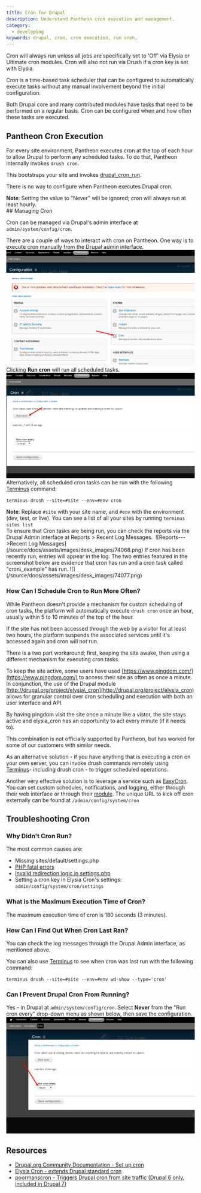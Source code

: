 ```yaml
---
title: Cron for Drupal
description: Understand Pantheon cron execution and management.
category:
  - developing
keywords: drupal, cron, cron execution, run cron,
---
```

Cron will always run unless all jobs are specifically set to 'Off' via Elysia or Ultimate cron modules. Cron will also not run via Drush if a cron key is set with Elysia.

Cron is a time-based task scheduler that can be configured to automatically execute tasks without any manual involvement beyond the initial configuration.

Both Drupal core and many contributed modules have tasks that need to be performed on a regular basis. Cron can be configured when and how often these tasks are executed.

## Pantheon Cron Execution

For every site environment, Pantheon executes cron at the top of each hour to allow Drupal to perform any scheduled tasks. To do that, Pantheon internally invokes `drush cron`.

This bootstraps your site and invokes [drupal\_cron\_run](https://api.drupal.org/api/drupal/includes!common.inc/function/drupal_cron_run/7).

There is no way to configure when Pantheon executes Drupal cron.
<div class="alert alert-warning" role="alert">
<strong>Note</strong>: Setting the value to "Never" will be ignored; cron will always run at least hourly.
</div>
## Managing Cron

Cron can be managed via Drupal's admin interface at `admin/system/config/cron`.

There are a couple of ways to interact with cron on Pantheon. One way is to execute cron manually from the Drupal admin interface.<br />
![](/source/docs/assets/images/desk_images/73173.png)
Clicking **Run cron** will run all scheduled tasks.
![Click Run Cron](/source/docs/assets/images/desk_images/73176.png)
Alternatively, all scheduled cron tasks can be run with the following [Terminus](https://github.com/pantheon-systems/cli) command:

    terminus drush --site=#site --env=#env cron

<div class="alert alert-info" role="alert">
<strong>Note</strong>: Replace <code>#site</code> with your site name, and <code>#env</code> with the environment (dev, test, or live). You can see a list of all your sites by running <code>terminus sites list</code></div>
To ensure that Cron tasks are being run, you can check the reports via the Drupal Admin interface at Reports > Recent Log Messages. 
![Reports--->Recent Log Messages](/source/docs/assets/images/desk_images/74068.png)
If cron has been recently run, entries will appear in the log. The two entries featured in the screenshot below are evidence that cron has run and a cron task called "cron\_example" has run.
![](/source/docs/assets/images/desk_images/74077.png)

### How Can I Schedule Cron to Run More Often?

While Pantheon doesn't provide a mechanism for custom scheduling of cron tasks, the platform will automatically execute `drush cron` once an hour, usually within 5 to 10 minutes of the top of the hour.

If the site has not been accessed through the web by a visitor for at least two hours, the platform suspends the associated services until it's accessed again and cron will not run.

There is a two part workaround; first, keeping the site awake, then using a different mechanism for executing cron tasks.

To keep the site active, some users have used [https://www.pingdom.com/](https://www.pingdom.com/) to access their site as often as once a minute. In conjunction, the use of the Drupal module [http://drupal.org/project/elysia\_cron](http://drupal.org/project/elysia_cron) allows for granular control over cron scheduling and execution with both an user interface and API.

By having pingdom visit the site once a minute like a vistor, the site stays active and elysia\_cron has an opportunity to act every minute (if it needs to).

This combination is not officially supported by Pantheon, but has worked for some of our customers with similar needs.

As an alternative solution - if you have anything that is executing a cron on your own server, you can invoke drush commands remotely using [Terminus](https://github.com/pantheon-systems/cli)- including drush cron - to trigger scheduled operations.

Another very effective solution is to leverage a service such as [EasyCron](http://www.easycron.com). You can set custom schedules, notifications, and logging, either through their web interface or through their [module](https://drupal.org/project/EasyCron). The unique URL to kick off cron externally can be found at `/admin/config/system/cron`

## Troubleshooting Cron

### Why Didn't Cron Run?

The most common causes are:

- Missing sites/default/settings.php
- [PHP fatal errors](/docs/articles/sites/php-errors-and-exceptions/)
- [Invalid redirection logic in settings.php](/docs/articles/sites/code/redirect-incoming-requests/)
- Setting a cron key in Elysia Cron's settings: `admin/config/system/cron/settings`

### What is the Maximum Execution Time of Cron?

The maximum execution time of cron is 180 seconds (3 minutes).

### How Can I Find Out When Cron Last Ran?

You can check the log messages through the Drupal Admin interface, as mentioned above.  

You can also use [Terminus](https://github.com/pantheon-systems/cli) to see when cron was last run with the following command:

    terminus drush --site=#site --env=#env wd-show --type='cron'

### Can I Prevent Drupal Cron From Running?

Yes - in Drupal at `admin/system/config/cron`. Select **Never** from the "Run cron every" drop-down menu as shown below, then save the configuration. 
![](/source/docs/assets/images/desk_images/74128.png)  
## Resources

- [Drupal.org Community Documentation - Set up cron](http://drupal.org/cron)
- [Elysia Cron - extends Drupal standard cron](http://drupal.org/project/elysia_cron)
- [poormanscron - Triggers Drupal cron from site traffic (Drupal 6 only, included in Drupal 7)](https://drupal.org/project/poormanscron)
